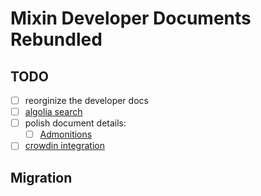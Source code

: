# Mixin Developer Documents Rebundled

## TODO

- [ ] reorginize the developer docs
- [ ] [algolia search](https://docusaurus.io/docs/search)
- [ ] polish document details:
  - [ ] [Admonitions](https://docusaurus.io/docs/markdown-features/react)
- [ ] [crowdin integration]((https://docusaurus.io/docs/i18n/crowdin))

## Migration





